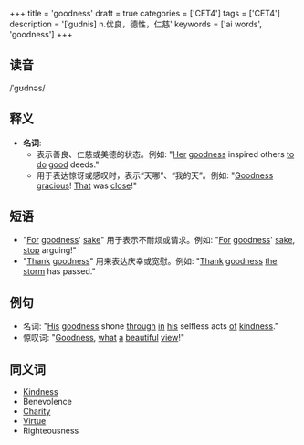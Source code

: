 +++
title = 'goodness'
draft = true
categories = ['CET4']
tags = ['CET4']
description = '[ˈgudnis] n.优良，德性，仁慈'
keywords = ['ai words', 'goodness']
+++

## 读音
/ˈɡʊdnəs/

## 释义
- **名词**: 
    - 表示善良、仁慈或美德的状态。例如: "[Her](/zh/post/her/) [goodness](/zh/post/goodness/) inspired others [to](/zh/post/to/) [do](/zh/post/do/) [good](/zh/post/good/) deeds."
    - 用于表达惊讶或感叹时，表示“天哪”、“我的天”。例如: "[Goodness](/zh/post/goodness/) [gracious](/zh/post/gracious/)! [That](/zh/post/that/) was [close](/zh/post/close/)!"

## 短语
- "[For](/zh/post/for/) [goodness](/zh/post/goodness/)' [sake](/zh/post/sake/)" 用于表示不耐烦或请求。例如: "[For](/zh/post/for/) [goodness](/zh/post/goodness/)' [sake](/zh/post/sake/), [stop](/zh/post/stop/) arguing!"
- "[Thank](/zh/post/thank/) [goodness](/zh/post/goodness/)" 用来表达庆幸或宽慰。例如: "[Thank](/zh/post/thank/) [goodness](/zh/post/goodness/) [the](/zh/post/the/) [storm](/zh/post/storm/) has passed."

## 例句
- 名词: "[His](/zh/post/his/) [goodness](/zh/post/goodness/) shone [through](/zh/post/through/) [in](/zh/post/in/) [his](/zh/post/his/) selfless acts [of](/zh/post/of/) [kindness](/zh/post/kindness/)."
- 惊叹词: "[Goodness](/zh/post/goodness/), [what](/zh/post/what/) [a](/zh/post/a/) [beautiful](/zh/post/beautiful/) [view](/zh/post/view/)!"

## 同义词
- [Kindness](/zh/post/kindness/)
- Benevolence
- [Charity](/zh/post/charity/)
- [Virtue](/zh/post/virtue/)
- Righteousness
